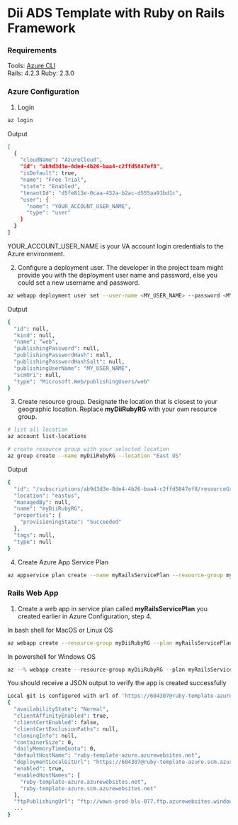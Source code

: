 # Dii ADS Template with Ruby on Rails Framework  

### Requirements   

Tools: [Azure CLI](https://docs.microsoft.com/en-us/cli/azure/?view=azure-cli-latest)    
Rails: 4.2.3
Ruby: 2.3.0

### Azure Configuration 

1. Login 

``` bash
az login
```

Output

```bash
[
  {
    "cloudName": "AzureCloud",
    "id": "ab9d3d3e-8de4-4b26-baa4-c2ffd5847ef8",
    "isDefault": true,
    "name": "Free Trial",
    "state": "Enabled",
    "tenantId": "d5fe813e-0caa-432a-b2ac-d555aa91bd1c",
    "user": {
      "name": "YOUR_ACCOUNT_USER_NAME",
      "type": "user"
    }
  }
]
```

YOUR_ACCOUNT_USER_NAME is your VA account login credentials to the Azure environment.  

2. Configure a deployment user. The developer in the project team might provide you with the deployment 
user name and password, else you could set a new username and password.  

```bash
az webapp deployment user set --user-name <MY_USER_NAME> --password <MY_PASSWORD>
``` 

Output

```bash
{
  "id": null,
  "kind": null,
  "name": "web",
  "publishingPassword": null,
  "publishingPasswordHash": null,
  "publishingPasswordHashSalt": null,
  "publishingUserName": "MY_USER_NAME",
  "scmUri": null,
  "type": "Microsoft.Web/publishingUsers/web"
}
```

3. Create resource group. Designate the location that is closest to your geographic location.  Replace **myDiiRubyRG** with your own resource group.  

```bash
# list all location
az account list-locations

# create resource group with your selected location
az group create --name myDiiRubyRG --location "East US"
```
Output 

```bash
{
  "id": "/subscriptions/ab9d3d3e-8de4-4b26-baa4-c2ffd5847ef8/resourceGroups/myDiiRubyRG",
  "location": "eastus",
  "managedBy": null,
  "name": "myDiiRubyRG",
  "properties": {
    "provisioningState": "Succeeded"
  },
  "tags": null,
  "type": null
}
```

4. Create Azure App Service Plan

```bash
az appservice plan create --name myRailsServicePlan --resource-group myDiiRubyRG  --sku B1 --is-linux

```

### Rails Web App  

1. Create a web app in service plan called **myRailsServicePlan** you created earlier in Azure Configuration, step 4.    


In bash shell for MacOS or Linux OS  

 ```bash 
az webapp create --resource-group myDiiRubyRG --plan myRailsServicePlan --name <app-name> --runtime "RUBY|2.6.2" --deployment-local-git
 ```

In powershell for Windows OS

 ```powershell
az --% webapp create --resource-group myDiiRubyRG --plan myRailsServicePlan --name <app-name> --runtime "RUBY|2.6.2" --deployment-local-git
```

You should receive a JSON output to verify the app is created successfully
```bash
Local git is configured with url of 'https://604307@ruby-template-azure.scm.azurewebsites.net/ruby-template-azure.git'
{
  "availabilityState": "Normal",
  "clientAffinityEnabled": true,
  "clientCertEnabled": false,
  "clientCertExclusionPaths": null,
  "cloningInfo": null,
  "containerSize": 0,
  "dailyMemoryTimeQuota": 0,
  "defaultHostName": "ruby-template-azure.azurewebsites.net",
  "deploymentLocalGitUrl": "https://604307@ruby-template-azure.scm.azurewebsites.net/ruby-template-azure.git",
  "enabled": true,
  "enabledHostNames": [
    "ruby-template-azure.azurewebsites.net",
    "ruby-template-azure.scm.azurewebsites.net"
  ],
  "ftpPublishingUrl": "ftp://waws-prod-blu-077.ftp.azurewebsites.windows.net/site/wwwroot",
  ...
}
```



